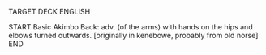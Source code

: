 TARGET DECK
ENGLISH

START
Basic
Akimbo
Back: adv. (of the arms) with hands on the hips and elbows turned outwards. [originally in kenebowe, probably from old norse]
END
